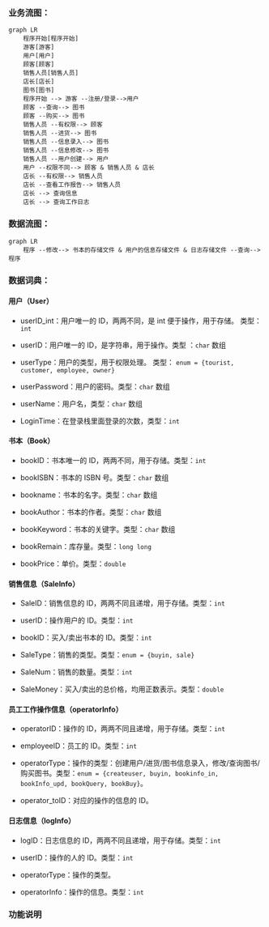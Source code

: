 ### 业务流图：

```mermaid
graph LR
    程序开始[程序开始]
    游客[游客]
    用户[用户]
    顾客[顾客]
    销售人员[销售人员]
    店长[店长]
    图书[图书]
    程序开始 --> 游客 --注册/登录-->用户
    顾客 --查询--> 图书
    顾客 --购买--> 图书
    销售人员 --有权限--> 顾客
    销售人员 --进货--> 图书
    销售人员 --信息录入--> 图书
    销售人员 --信息修改--> 图书
    销售人员 --用户创建--> 用户
    用户 --权限不同--> 顾客 & 销售人员 & 店长
    店长 --有权限--> 销售人员
    店长 --查看工作报告--> 销售人员
    店长 --> 查询信息
    店长 --> 查询工作日志
```

### 数据流图：

```mermaid
graph LR
    程序 --修改--> 书本的存储文件 & 用户的信息存储文件 & 日志存储文件 --查询--> 程序
```

### 数据词典：

#### 用户（User）

- userID_int：用户唯一的 ID，两两不同，是 int 便于操作，用于存储。 类型： `int`

- userID：用户唯一的 ID，是字符串，用于操作。类型 ：`char` 数组

- userType：用户的类型，用于权限处理。 类型： `enum = {tourist, customer, employee, owner}`

- userPassword：用户的密码。类型：`char` 数组

- userName：用户名，类型：`char` 数组

- LoginTime：在登录栈里面登录的次数，类型：`int`

#### 书本（Book）

- bookID：书本唯一的 ID，两两不同，用于存储。类型：`int`

- bookISBN：书本的 ISBN 号。类型：`char` 数组

- bookname：书本的名字。类型：`char` 数组

- bookAuthor：书本的作者。类型：`char` 数组

- bookKeyword：书本的关键字。类型：`char` 数组

- bookRemain：库存量。类型：`long long`

- bookPrice：单价。类型：`double`

#### 销售信息（SaleInfo）

- SaleID：销售信息的 ID，两两不同且递增，用于存储。类型：`int`

- userID：操作用户的 ID。类型：`int`

- bookID：买入/卖出书本的 ID。类型：`int`

- SaleType：销售的类型。类型：`enum = {buyin, sale}`

- SaleNum：销售的数量。类型：`int`

- SaleMoney：买入/卖出的总价格，均用正数表示。类型：`double`

#### 员工工作操作信息（operatorInfo）

- operatorID：操作的 ID，两两不同且递增，用于存储。类型：`int`

- employeeID：员工的 ID。类型：`int`

- operatorType：操作的类型：创建用户/进货/图书信息录入，修改/查询图书/购买图书。类型：`enum = {createuser, buyin, bookinfo_in, bookInfo_upd, bookQuery, bookBuy}`。

- operator_toID：对应的操作的信息的 ID。

#### 日志信息（logInfo）

- logID：日志信息的 ID，两两不同且递增，用于存储。类型：`int`

- userID：操作的人的 ID。类型：`int`

- operatorType：操作的类型。

- operatorInfo：操作的信息。类型：`int`

### 功能说明
